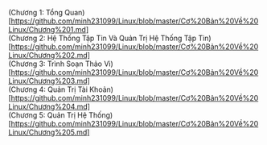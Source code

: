(Chương 1: Tổng Quan)[https://github.com/minh231099/Linux/blob/master/Cơ%20Bản%20Về%20Linux/Chương%201.md]  
(Chương 2: Hệ Thống Tập Tin Và Quản Trị Hệ Thống Tập Tin)[https://github.com/minh231099/Linux/blob/master/Cơ%20Bản%20Về%20Linux/Chương%202.md]  
(Chương 3: Trình Soạn Thảo Vi)[https://github.com/minh231099/Linux/blob/master/Cơ%20Bản%20Về%20Linux/Chương%203.md]  
(Chương 4: Quản Trị Tài Khoản)[https://github.com/minh231099/Linux/blob/master/Cơ%20Bản%20Về%20Linux/Chương%204.md]  
(Chương 5: Quản Trị Hệ Thống)[https://github.com/minh231099/Linux/blob/master/Cơ%20Bản%20Về%20Linux/Chương%205.md]  
